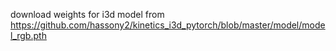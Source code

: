 download weights for i3d model from https://github.com/hassony2/kinetics_i3d_pytorch/blob/master/model/model_rgb.pth
